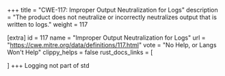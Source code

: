 +++
title = "CWE-117: Improper Output Neutralization for Logs"
description	= "The product does not neutralize or incorrectly neutralizes output that is written to logs."
weight = 117

[extra]
id = 117
name = "Improper Output Neutralization for Logs"
url = "https://cwe.mitre.org/data/definitions/117.html"
vote = "No Help, or Langs Won't Help"
clippy_helps = false
rust_docs_links = [
	
]
+++
Logging not part of std
